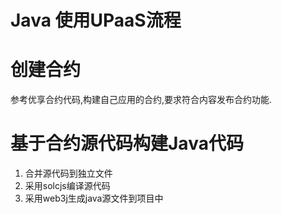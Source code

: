 # Java 使用UPaaS流程

# 创建合约
参考优享合约代码,构建自己应用的合约,要求符合内容发布合约功能.

# 基于合约源代码构建Java代码
1. 合并源代码到独立文件
2. 采用solcjs编译源代码
3. 采用web3j生成java源文件到项目中
